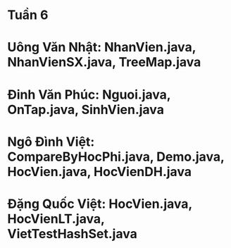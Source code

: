 # Tuần 6
# Uông Văn Nhật: NhanVien.java, NhanVienSX.java, TreeMap.java
# Đinh Văn Phúc: Nguoi.java, OnTap.java, SinhVien.java
# Ngô Đình Việt: CompareByHocPhi.java, Demo.java, HocVien.java, HocVienDH.java
# Đặng Quốc Việt: HocVien.java, HocVienLT.java, VietTestHashSet.java
